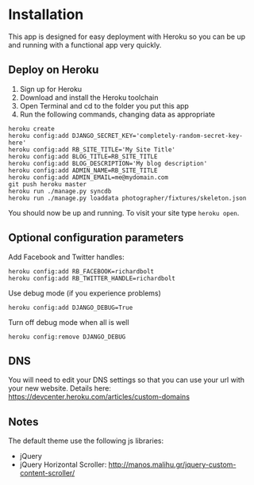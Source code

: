 Installation
============

This app is designed for easy deployment with Heroku so you can be up and
running with a functional app very quickly.

Deploy on Heroku
----------------

1. Sign up for Heroku
2. Download and install the Heroku toolchain
3. Open Terminal and cd to the folder you put this app
4. Run the following commands, changing data as appropriate

```
heroku create
heroku config:add DJANGO_SECRET_KEY='completely-random-secret-key-here'
heroku config:add RB_SITE_TITLE='My Site Title'
heroku config:add BLOG_TITLE=RB_SITE_TITLE
heroku config:add BLOG_DESCRIPTION='My blog description'
heroku config:add ADMIN_NAME=RB_SITE_TITLE
heroku config:add ADMIN_EMAIL=me@mydomain.com
git push heroku master
heroku run ./manage.py syncdb
heroku run ./manage.py loaddata photographer/fixtures/skeleton.json
```

You should now be up and running. To visit your site type `heroku open`.


Optional configuration parameters
---------------------------------

Add Facebook and Twitter handles:

```
heroku config:add RB_FACEBOOK=richardbolt
heroku config:add RB_TWITTER_HANDLE=richardbolt
```

Use debug mode (if you experience problems)

```
heroku config:add DJANGO_DEBUG=True
```

Turn off debug mode when all is well

```
heroku config:remove DJANGO_DEBUG
```

DNS
---

You will need to edit your DNS settings so that you can use your url with
your new website. Details here: https://devcenter.heroku.com/articles/custom-domains


Notes
-----

The default theme use the following js libraries:

* jQuery
* jQuery Horizontal Scroller: http://manos.malihu.gr/jquery-custom-content-scroller/

